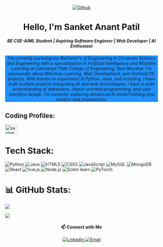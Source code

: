 <div >

<p align="center">
 <a href="https://github.com/sanket20038" target="_blank"><img alt="Github" src="https://img.shields.io/badge/GitHub-%2312100E.svg?&style=for-the-badge&logo=Github&logoColor=white" /></a> 
</p>

<div> 

<h1 align="center">Hello, I'm Sanket Anant Patil</h1>
<h5 align="center">BE CSE-AIML Student | Aspiring Software Engineer | Web Developer | AI Enthusiast</h5>
<h6 align= "center" style="background-color:DodgerBlue;"> I’m currently pursuing my Bachelor's of Engineering in Computer Science and Engineering with a specialization in Artificial Intelligence and Machine Learning at Lokmanya Tilak College of Engineering, Navi Mumbai. I’m passionate about Machine Learning, Web Development, and Android OS projects. With hands-on experience in Python, Java, and scripting, I have built multiple projects integrating AI and web technologies. I have a solid understanding of databases, object-oriented programming, and user interface design. I’m currently exploring advanced AI model training and modern web frameworks.

</h6>

## Coding Profiles:

<p align="left">
<a href="https://www.hackerrank.com/sanketapatil2003" target="blank"><img align="center" src="https://raw.githubusercontent.com/rahuldkjain/github-profile-readme-generator/master/src/images/icons/Social/hackerrank.svg" alt="sanketapatil2003" height="30" width="40" /></a>
</p>

# Tech Stack:
![Python](https://img.shields.io/badge/python-3670A0?style=for-the-badge&logo=python&logoColor=ffdd54) 
![Java](https://img.shields.io/badge/java-%23ED8B00.svg?style=for-the-badge&logo=java&logoColor=white) 
![HTML5](https://img.shields.io/badge/html5-%23E34F26.svg?style=for-the-badge&logo=html5&logoColor=white) 
![CSS3](https://img.shields.io/badge/css3-%231572B6.svg?style=for-the-badge&logo=css3&logoColor=white) 
![JavaScript](https://img.shields.io/badge/javascript-%23323330.svg?style=for-the-badge&logo=javascript&logoColor=%23F7DF1E) 
![MySQL](https://img.shields.io/badge/mysql-%2300f.svg?style=for-the-badge&logo=mysql&logoColor=white) 
![MongoDB](https://img.shields.io/badge/MongoDB-%234ea94b.svg?style=for-the-badge&logo=mongodb&logoColor=white) 
![React](https://img.shields.io/badge/react-%2300D9FF.svg?style=for-the-badge&logo=react&logoColor=white) 
![Vue.js](https://img.shields.io/badge/vuejs-%2335495e.svg?style=for-the-badge&logo=vue.js&logoColor=%234FC08D) 
![Node.js](https://img.shields.io/badge/node.js-%23339933.svg?style=for-the-badge&logo=node.js&logoColor=white) 
![Scikit-learn](https://img.shields.io/badge/scikit--learn-%23F7931E.svg?style=for-the-badge&logo=scikit-learn&logoColor=white) 
![PyTorch](https://img.shields.io/badge/pytorch-%23EE4C2C.svg?style=for-the-badge&logo=pytorch&logoColor=white) 

# 📊 GitHub Stats:

![](https://github-readme-stats.vercel.app/api/top-langs/?username=sanket20038&theme=buefy&hide_border=false&include_all_commits=true&count_private=true&layout=compact)

[![](https://visitcount.itsvg.in/api?id=sanket20038&icon=7&color=11)](https://visitcount.itsvg.in)

 <!-- Contact Information -->
  <h4 align="center">📫 Connect with Me</h4>
  <p align="center">
    <a href="https://www.linkedin.com/in/sanket-anant-patil/" target="_blank">
      <img alt="LinkedIn" src="https://img.shields.io/badge/LinkedIn-%230A66C2.svg?style=for-the-badge&logo=linkedin&logoColor=white" />
    </a>
    <a href="mailto:sanketapatil2003@gmail.com" target="_blank">
      <img alt="Email" src="https://img.shields.io/badge/Email-%23D44638.svg?style=for-the-badge&logo=gmail&logoColor=white" />
    </a>
  </p>
